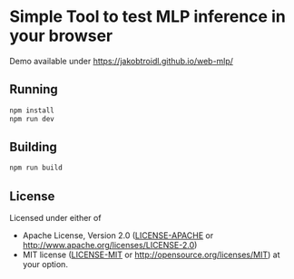 # Simple Tool to test MLP inference in your browser
Demo available under https://jakobtroidl.github.io/web-mlp/
## Running

```sh
npm install
npm run dev
```

## Building

```sh
npm run build
```

## License

Licensed under either of
 * Apache License, Version 2.0 ([LICENSE-APACHE](LICENSE-APACHE) or http://www.apache.org/licenses/LICENSE-2.0)
 * MIT license ([LICENSE-MIT](LICENSE-MIT) or http://opensource.org/licenses/MIT)
at your option.
